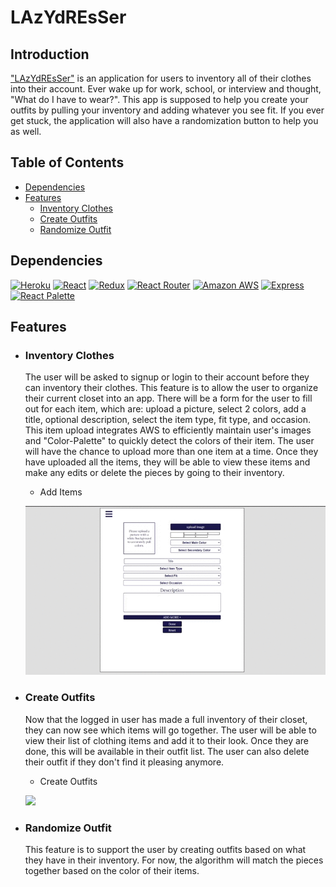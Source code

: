 # LAzYdREsSer
## Introduction

["LAzYdREsSer"](http://lazy-dresser.herokuapp.com/) is an application for users to inventory all of their clothes into their account. Ever wake up for work, school, or interview and thought, "What do I have to wear?". This app is supposed to help you create your outfits by pulling your inventory and adding whatever you see fit. If you ever get stuck, the application will also have a randomization button to help you as well.

## Table of Contents

- [Dependencies](#dependencies)
- [Features](#features)
  - [Inventory Clothes](#inventory-clothes)
  - [Create Outfits](#create-outfits)
  - [Randomize Outfit](#randomize-outfit)



## Dependencies

<a href="https://heroku.com/"><img alt="Heroku" src="https://img.shields.io/badge/-Heroku-430098?style=flat-square&logo=Heroku&logoColor=white" /></a>
<a href="https://reactjs.org/"><img alt="React" src="https://img.shields.io/badge/-React-61DAFB?style=flat-square&logo=react&logoColor=black" /></a>
<a href="https://redux.js.org/"><img alt="Redux" src="https://img.shields.io/badge/-Redux-764ABC?style=flat-square&logo=Redux&logoColor=white" /></a>
<a href="https://reactrouter.com/"><img alt="React Router" src="https://img.shields.io/badge/-React%20Router-CA4245?style=flat-square&logo=React-Router&logoColor=white" /></a>
<a href="https://aws.amazon.com/"><img alt="Amazon AWS" src="https://img.shields.io/badge/-Amazon%20AWS-232F3E?style=flat-square&logo=Amazon%20AWS&logoColor=white" /></a>
<a href="https://expressjs.com/"><img alt="Express" src="https://img.shields.io/badge/-Express-430098?style=flat-square&logo=Express&logoColor=white" /></a>
<a href="https://www.npmjs.com/package/react-palette"><img alt="React Palette" src="https://img.shields.io/badge/-React Palette-CA4245?style=flat-square&logo=react&logoColor=white" /></a>



## Features

  - ### Inventory Clothes
    The user will be asked to signup or login to their account before they can inventory their clothes. This feature is to allow the user to organize their current closet into an app. There will be a form for the user to fill out for each item, which are: upload a picture, select 2 colors, add a title, optional description, select the item type, fit type, and occasion. This item upload integrates AWS to efficiently maintain user's images and "Color-Palette" to quickly detect the colors of their item. The user will have the chance to upload more than one item at a time. Once they have uploaded all the items, they will be able to view these items and make any edits or delete the pieces by going to their inventory.

    - Add Items
    
    ![](./public/imgs/create-item.gif)


  - ### Create Outfits
    Now that the logged in user has made a full inventory of their closet, they can now see which items will go together. The user will be able to view their list of clothing items and add it to their look. Once they are done, this will be available in their outfit list. The user can also delete their outfit if they don't find it pleasing anymore.

    - Create Outfits

    ![](./public/imgs/create-outfit.gif)

  - ### Randomize Outfit
    This feature is to support the user by creating outfits based on what they have in their inventory. For now, the algorithm will match the pieces together based on the color of their items.
